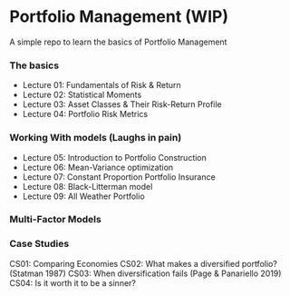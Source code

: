# Portfolio Management (WIP)
A simple repo to learn the basics of Portfolio Management

### The basics 
- Lecture 01: Fundamentals of Risk & Return
- Lecture 02: Statistical Moments 
- Lecture 03: Asset Classes & Their Risk-Return Profile
- Lecture 04: Portfolio Risk Metrics

### Working With models (Laughs in pain) 
- Lecture 05: Introduction to Portfolio Construction
- Lecture 06: Mean-Variance optimization
- Lecture 07: Constant Proportion Portfolio Insurance 
- Lecture 08: Black-Litterman model 
- Lecture 09: All Weather Portfolio

### Multi-Factor Models


### Case Studies 
CS01: Comparing Economies
CS02: What makes a diversified portfolio? (Statman 1987)
CS03: When diversification fails (Page & Panariello 2019)
CS04: Is it worth it to be a sinner? 


